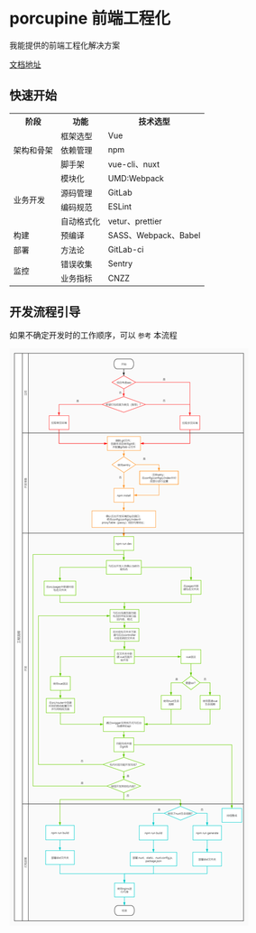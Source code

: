 # porcupine 前端工程化

我能提供的前端工程化解决方案

[文档地址](https://beiding110.github.io/por-fee-doc/#/)

## 快速开始

<table>
	<tr>
	    <th>阶段</th>
	    <th>功能</th>
	    <th>技术选型</th>  
	</tr>
	<tr>
	    <td rowspan="3">架构和骨架</td>
	    <td>框架选型</td>
	    <td>Vue</td>
	</tr>
	<tr>
	    <td>依赖管理</td>
	    <td>npm</td>
	</tr>
    <tr>
	    <td>脚手架</td>
	    <td>vue-cli、nuxt</td>
	</tr>
    <tr>
	    <td rowspan="4">业务开发</td>
	    <td>模块化</td>
	    <td>UMD:Webpack</td>
	</tr>
	<tr>
	    <td>源码管理</td>
	    <td>GitLab</td>
	</tr>
	<tr>
	    <td>编码规范</td>
	    <td>ESLint</td>
	</tr>
	<tr>
	    <td>自动格式化</td>
	    <td>vetur、prettier</td>
	</tr>
    <tr>
	    <td>构建</td>
	    <td>预编译</td>
	    <td>SASS、Webpack、Babel</td>  
	</tr>
    <tr>
	    <td>部署</td>
	    <td>方法论</td>
	    <td>GitLab-ci</td>  
	</tr>
    <tr>
	    <td rowspan="2">监控</td>
	    <td>错误收集</td>
	    <td>Sentry</td>
	</tr>
	<tr>
	    <td>业务指标</td>
	    <td>CNZZ</td>
	</tr>
</table>

## 开发流程引导

如果不确定开发时的工作顺序，可以 `参考` 本流程

![前端工程化开发流程引导](_media/fee-dev-flow.png)
